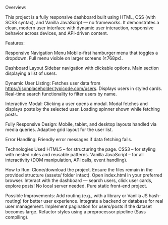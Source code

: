 Overview:

This project is a fully responsive dashboard built using HTML, CSS (with SCSS syntax), and Vanilla JavaScript — no frameworks. It demonstrates a clean, modern user interface with dynamic user interaction, responsive behavior across devices, and API-driven content.

Features: 

Responsive Navigation Menu 
Mobile-first hamburger menu that toggles a dropdown. 
Full menu visible on larger screens (≥768px). 

Dashboard Layout
Sidebar navigation with clickable options.
Main section displaying a list of users.

Dynamic User Listing:
Fetches user data from https://jsonplaceholder.typicode.com/users.
Displays users in styled cards.
Real-time search functionality to filter users by name.

Interactive Modal:
Clicking a user opens a modal.
Modal fetches and displays posts by the selected user.
Loading spinner shown while fetching posts.

Fully Responsive Design:
Mobile, tablet, and desktop layouts handled via media queries.
Adaptive grid layout for the user list.

Error Handling:
Friendly error messages if data fetching fails.

Technologies Used
HTML5 – for structuring the page.
CSS3 – for styling with nested rules and reusable patterns.
Vanilla JavaScript – for all interactivity (DOM manipulation, API calls, event handling).

How to Run:
Clone/download the project.
Ensure the files remain in the provided structure (assets/ folder intact).
Open index.html in your preferred browser.
Interact with the dashboard — search users, click user cards, explore posts!
No local server needed. Pure static front-end project.

Possible Improvements:
Add routing (e.g., with a library or Vanilla JS hash-routing) for better user experience.
Integrate a backend or database for real user management.
Implement pagination for users/posts if the dataset becomes large.
Refactor styles using a preprocessor pipeline (Sass compiling).
